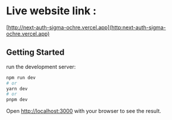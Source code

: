 # Live website link : 
[http://next-auth-sigma-ochre.vercel.app](http:next-auth-sigma-ochre.vercel.app)
## Getting Started

run the development server:

```bash
npm run dev
# or
yarn dev
# or
pnpm dev
```

Open [http://localhost:3000](http://localhost:3000) with your browser to see the result.